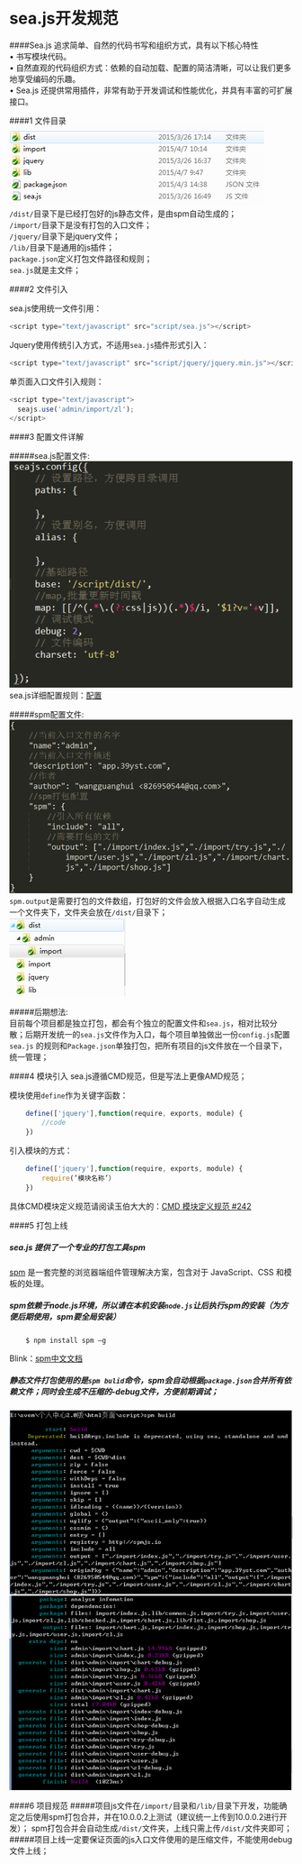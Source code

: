 
sea.js开发规范  
==============
####Sea.js 追求简单、自然的代码书写和组织方式，具有以下核心特性  
    •	书写模块代码。  
    •	自然直观的代码组织方式：依赖的自动加载、配置的简洁清晰，可以让我们更多地享受编码的乐趣。  
    •	Sea.js 还提供常用插件，非常有助于开发调试和性能优化，并具有丰富的可扩展接口。

####1  文件目录  
  ![文件整体目录](https://github.com/div-wang/Yscript/blob/lib/seajs/img/image001.png "文件整体目录")  
    `/dist/`目录下是已经打包好的js静态文件，是由spm自动生成的；  
    `/import/`目录下是没有打包的入口文件；  
    `/jquery/`目录下是jquery文件；  
    `/lib/`目录下是通用的js插件；  
    `package.json`定义打包文件路径和规则；  
    `sea.js`就是主文件；  

####2  文件引入  

  sea.js使用统一文件引用：  
  ```javascript
  <script type="text/javascript" src="script/sea.js"></script>
  ```
  
  Jquery使用传统引入方式，不适用`sea.js`插件形式引入：
  ```javascript
  <script type="text/javascript" src="script/jquery/jquery.min.js"></script>
  ```
  
  单页面入口文件引入规则：
  ```javascript
  <script type="text/javascript">
	seajs.use('admin/import/zl');
  </script>
  ```
  
####3 	配置文件详解 

#####sea.js配置文件:  
![sea.js配置文件](https://github.com/div-wang/Yscript/blob/lib/seajs/img/image002.png "sea.js配置文件")  
sea.js详细配置规则：[配置](https://github.com/seajs/seajs/issues/262)  
	
#####spm配置文件:
![spm配置文件](https://github.com/div-wang/Yscript/blob/lib/seajs/img/image003.png "spm配置文件") 
`spm.output`是需要打包的文件数组，打包好的文件会放入根据入口名字自动生成一个文件夹下，文件夹会放在`/dist/`目录下；  
![spm打包文件路径](https://github.com/div-wang/Yscript/blob/lib/seajs/img/image004.png "spm打包文件路径")   
	
#####后期想法:  
目前每个项目都是独立打包，都会有个独立的配置文件和`sea.js`，相对比较分散；后期开发统一的`sea.js`文件作为入口，每个项目单独做出一份`config.js`配置`sea.js` 的规则和`Package.json`单独打包，把所有项目的js文件放在一个目录下，统一管理；

####4  模块引入
sea.js遵循CMD规范，但是写法上更像AMD规范；  

模块使用`define`作为关键字函数：  
```javascript
	define(['jquery'],function(require, exports, module) {
		//code
	})
```

引入模块的方式：
```javascript
	define(['jquery'],function(require, exports, module) {
		require(’模块名称’）
	})
```
	
具体CMD模块定义规范请阅读玉伯大大的：[CMD 模块定义规范 #242](https://github.com/seajs/seajs/issues/242)  
	
####5  打包上线	
#####	sea.js 提供了一个专业的打包工具spm
[spm](https://github.com/spmjs/spm) 是一套完整的浏览器端组件管理解决方案，包含对于 JavaScript、CSS 和模板的处理。

#####	spm依赖于node.js环境，所以请在本机安装`node.js`让后执行spm的安装（为方便后期使用，spm要全局安装）
		$ npm install spm –g
Blink：[spm中文文档](http://sorrycc.gitbooks.io/spm-handbook/content/index.html)

#####	静态文件打包使用的是`spm bulid`命令，spm会自动根据`package.json`合并所有依赖文件；同时会生成不压缩的-debug文件，方便前期调试；
![spm bulid-1](https://github.com/div-wang/Yscript/blob/lib/seajs/img/image005.png "spm bulid-1")   
![spm bulid-2](https://github.com/div-wang/Yscript/blob/lib/seajs/img/image006.png "spm bulid-2")   
	
####6  项目规范	
#####项目js文件在`/import/`目录和`/lib/`目录下开发，功能确定之后使用spm打包合并，并在10.0.0.2上测试（建议统一上传到10.0.0.2进行开发）；
spm打包合并会自动生成`/dist/`文件夹，上线只需上传`/dist/`文件夹即可；  
#####项目上线一定要保证页面的js入口文件使用的是压缩文件，不能使用debug文件上线；
